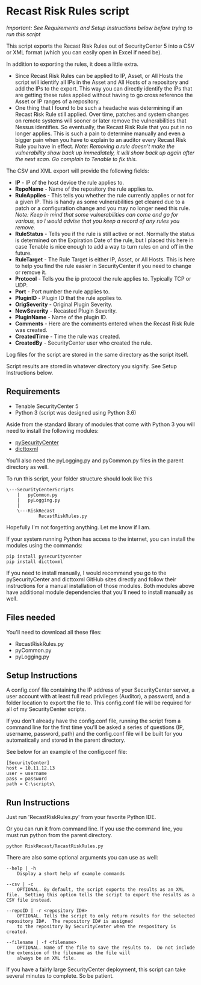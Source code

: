 # Recast Risk Rules script
*Important: See Requirements and Setup Instructions below before trying to run this script*

This script exports the Recast Risk Rules out of SecurityCenter 5 into a CSV or XML format (which you can easily open in Excel if need be).

In addition to exporting the rules, it does a little extra.

- Since Recast Risk Rules can be applied to IP, Asset, or All Hosts the script will identify all IPs in the Asset and All Hosts of a repository and add the IPs to the export.  This way you can directly identify the IPs that are getting these rules applied without having to go cross reference the Asset or IP ranges of a repository.
- One thing that I found to be such a headache was determining if an Recast Risk Rule still applied.  Over time, patches and system changes on remote systems will sooner or later remove the vulnerabilities that Nessus identifies.  So eventually, the Recast Risk Rule that you put in no longer applies.  This is such a pain to determine manually and even a bigger pain when you have to explain to an auditor every Recast Risk Rule you have in effect. *Note: Removing a rule doesn't make the vulnerability show back up immediately, it will show back up again after the next scan.  Go complain to Tenable to fix this.*

The CSV and XML export will provide the following fields:
- **IP** - IP of the host device the rule applies to.
- **RepoName** - Name of the repository the rule applies to.
- **RuleApplies** - This tells you whether the rule currently applies or not for a given IP.  This is handy as some vulnerabilities get cleared due to a patch or a configuration change and you may no longer need this rule.  *Note: Keep in mind that some vulnerabilities can come and go for various, so I would advise that you keep a record of any rules you remove.*
- **RuleStatus** - Tells you if the rule is still active or not.  Normally the status is determined on the Expiration Date of the rule, but I placed this here in case Tenable is nice enough to add a way to turn rules on and off in the future.
- **RuleTarget** - The Rule Target is either IP, Asset, or All Hosts.  This is here to help you find the rule easier in SecurityCenter if you need to change or remove it.
- **Protocol** - Tells you the ip protocol the rule applies to.  Typically TCP or UDP.
- **Port** - Port number the rule applies to.
- **PluginID** - Plugin ID that the rule applies to.
- **OrigSeverity** - Original Plugin Severity.
- **NewSeverity** - Recasted Plugin Severity.
- **PluginName** - Name of the plugin ID.
- **Comments** - Here are the comments entered when the Recast Risk Rule was created.
- **CreatedTime** - Time the rule was created.
- **CreatedBy** - SecurityCenter user who created the rule.

Log files for the script are stored in the same directory as the script itself.

Script results are stored in whatever directory you signify.  See Setup Instructions below.

## Requirements
- Tenable SecurityCenter 5
- Python 3 (script was designed using Python 3.6)

Aside from the standard library of modules that come with Python 3 you will need to install the following modules:
- [pySecurityCenter](https://github.com/SteveMcGrath/pySecurityCenter)
- [dicttoxml](https://github.com/quandyfactory/dicttoxml)

You'll also need the pyLogging.py and pyCommon.py files in the parent directory as well.

To run this script, your folder structure should look like this

    \---SecurityCenterScripts
        |   pyCommon.py
        |   pyLogging.py
        |
        \---RiskRecast
                RecastRiskRules.py

Hopefully I'm not forgetting anything.  Let me know if I am.

If your system running Python has access to the internet, you can install the modules using the commands:
```
pip install pysecuritycenter
pip install dicttoxml
```

If you need to install manually, I would recommend you go to the pySecurityCenter and dicttoxml GitHub sites directly and follow their instructions for a manual installation of those modules.  Both modules above have additional module dependencies that you'll need to install manually as well.

## Files needed
You'll need to download all these files:
- RecastRiskRules.py
- pyCommon.py
- pyLogging.py

## Setup Instructions
A config.conf file containing the IP address of your SecurityCenter server, a user account with at least full read privileges (Auditor), a password, and a folder location to export the file to.  This config.conf file will be required for all of my SecurityCenter scripts.

If you don't already have the config.conf file, running the script from a command line for the first time you'll be asked a series of questions (IP, username, password, path) and the config.conf file will be built for you automatically and stored in the parent directory.

See below for an example of the config.conf file:

    [SecurityCenter]
    host = 10.11.12.13
    user = username
    pass = password
    path = C:\scripts\

## Run Instructions
Just run 'RecastRiskRules.py' from your favorite Python IDE.

Or you can run it from command line.  If you use the command line, you must run python from the parent directory.

    python RiskRecast/RecastRiskRules.py

There are also some optional arguments you can use as well:

    --help | -h
        Display a short help of example commands

    --csv | -c
        OPTIONAL. By default, the script exports the results as an XML file.  Setting this option tells the script to export the results as a CSV file instead.

    --repoID | -r <repository ID#>
        OPTIONAL. Tells the script to only return results for the selected repository ID#.  The repository ID# is assigned
        to the repository by SecurityCenter when the respository is created.

    --filename | -f <filename>
        OPTIONAL. Name of the file to save the results to.  Do not include the extension of the filename as the file will
        always be an XML file.

If you have a fairly large SecurityCenter deployment, this script can take several minutes to complete.  So be patient.